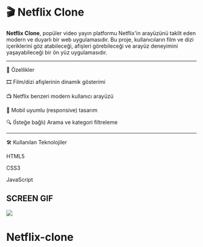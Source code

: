 # 🎬 Netflix Clone

**Netflix Clone**, popüler video yayın platformu Netflix'in arayüzünü taklit eden modern ve duyarlı bir web uygulamasıdır. Bu proje, kullanıcıların film ve dizi içeriklerini göz atabileceği, afişleri görebileceği ve arayüz deneyimini yaşayabileceği bir ön yüz uygulamasıdır.

---

🚀 Özellikler

🎞️ Film/dizi afişlerinin dinamik gösterimi

📺 Netflix benzeri modern kullanıcı arayüzü

📱 Mobil uyumlu (responsive) tasarım

🔍 (İsteğe bağlı) Arama ve kategori filtreleme

----

🛠️ Kullanılan Teknolojiler

HTML5

CSS3

JavaScript



## SCREEN GIF

![](NETFLİX.gif)
# Netflix-clone
